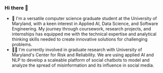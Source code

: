 ### Hi there 👋
- 🔭 I'm a versatile computer science graduate student at the University of Maryland, with a keen interest in Applied AI, Data Science, and Software Engineering. My journey through coursework, research projects, and internships has equipped me with the technical expertise and analytical thinking skills needed to create innovative solutions for challenging problems.
- 👩‍💻 I'm currently involved in graduate research with University of Maryland's Center for Risk and Reliability. We are using applied AI and NLP to develop a scaleable platform of social chatbots to model and analyze the spread of misinformation and its influence in social media.



<!--
**as2032/as2032** is a ✨ _special_ ✨ repository because its `README.md` (this file) appears on your GitHub profile.

Here are some ideas to get you started:

- 🔭 I’m currently working on ...
- 🌱 I’m currently learning ...
- 👯 I’m looking to collaborate on ...
- 🤔 I’m looking for help with ...
- 💬 Ask me about ...
- 📫 How to reach me: ...
- 😄 Pronouns: ...
- ⚡ Fun fact: ...
-->
